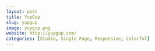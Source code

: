 ```yaml
---
layout: post
title: YupGup
slug: yupgup
image: yupgup.png
website: http://yupgup.com/
categories: [Studio, Single Page, Responsive, Colorful]
---
```

